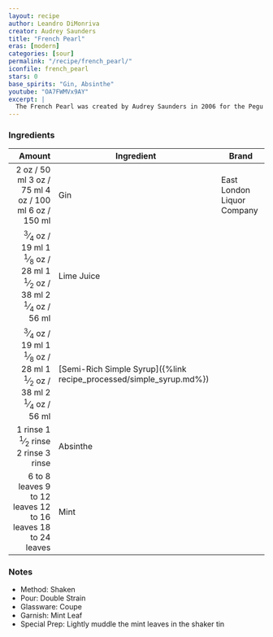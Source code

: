 ```yaml
---
layout: recipe
author: Leandro DiMonriva
creator: Audrey Saunders
title: "French Pearl"
eras: [modern]
categories: [sour]
permalink: "/recipe/french_pearl/"
iconfile: french_pearl
stars: 0
base_spirits: "Gin, Absinthe"
youtube: "OA7FWMVx9AY"
excerpt: |
  The French Pearl was created by Audrey Saunders in 2006 for the Pegu Club in New York City. This drink was created as a tribute to the Beaux-Arts Neoclassical architectural movement of the late 1800's in France. In this era it was very common and quite fashionable to sip Pastis (Anise Liqueur without the Wormwood) and the cocktail takes it's name from the visual opacity of the drink. This effect is referred to as "Louching"  which occurs naturally when any anise liqueur meets water. This brings me to a small note on my execution of this cocktail: I took some liberties in it's creation, firstly the original calls for  <sup>1</sup>&frasl;<sub>4</sub>oz (7 <sup>1</sup>&frasl;<sub>2</sub>ml) Pernod Pastis ( This is the original White label Pernod) I used the Pernod Absinthe Superior which is now available after the 2007 repeal of the dumb law banning Absinthe in the US. I used an atomizer to wash the glass with Absinthe as it is much more aromatic and you get a better more even note of Anise.
---
```


### Ingredients

|        Amount | Ingredient                                                | Brand                      |
| ------------: | --------------------------------------------------------- | -------------------------- |
|          <span class="onex active">2 oz  / 50 ml</span> <span class="onehalfx">3 oz  / 75 ml</span> <span class="twox">4 oz  / 100 ml</span> <span class="threex">6 oz  / 150 ml</span>| Gin                                                       | East London Liquor Company |
|       <span class="onex active"> <sup>3</sup>&frasl;<sub>4</sub> oz  / 19 ml</span> <span class="onehalfx">1 <sup>1</sup>&frasl;<sub>8</sub> oz  / 28 ml</span> <span class="twox">1 <sup>1</sup>&frasl;<sub>2</sub> oz  / 38 ml</span> <span class="threex">2 <sup>1</sup>&frasl;<sub>4</sub> oz  / 56 ml</span>| Lime Juice                                                |
|       <span class="onex active"> <sup>3</sup>&frasl;<sub>4</sub> oz  / 19 ml</span> <span class="onehalfx">1 <sup>1</sup>&frasl;<sub>8</sub> oz  / 28 ml</span> <span class="twox">1 <sup>1</sup>&frasl;<sub>2</sub> oz  / 38 ml</span> <span class="threex">2 <sup>1</sup>&frasl;<sub>4</sub> oz  / 56 ml</span>| [Semi-Rich Simple Syrup]({%link recipe_processed/simple_syrup.md%}) |
|       <span class="onex active">1 rinse </span> <span class="onehalfx">1 <sup>1</sup>&frasl;<sub>2</sub> rinse </span> <span class="twox">2 rinse </span> <span class="threex">3 rinse </span>| Absinthe                                                  |
| <span class="onex active">6 to 8 leaves </span> <span class="onehalfx">9 to 12 leaves </span> <span class="twox">12 to 16 leaves </span> <span class="threex">18 to 24 leaves </span>| Mint                                                      |

### Notes

- Method: Shaken
- Pour: Double Strain
- Glassware: Coupe
- Garnish: Mint Leaf
- Special Prep: Lightly muddle the mint leaves in the shaker tin

    
<script type="application/ld+json">
{
  "@context": "https://schema.org",
  "@type": "Recipe",
  "author": {
    "@type": "Person",
    "name": "{{ page.author }}"
    },
  "image": "{%- for page in page.categories limit: 1 %}{% assign cat = site.data.categories | where: "slug", page | first %}{{ site.url }}{{ site.baseurl}}/assets/images/category_{{cat.slug}}.svg{% endfor -%}",
  "description": "{{ page.excerpt | strip_html | replace: '"', "'" }}",
  "recipeIngredient": [
  " 2 oz Gin",
  "0.75 oz Lime Juice ",
  "0.75 oz Semi-Rich Simple Syrup",
  "1 rinse Absinthe ",
  "6 to 8 leaves Mint "
    ],
  "name": "{{ page.title }}",
  "recipeInstructions": [
    {
      "@type": "HowToStep",
      "text": "- Method: Shaken"
    },
    {
      "@type": "HowToStep",
      "text": "- Pour: Double Strain"
    },
    {
      "@type": "HowToStep",
      "text": "- Glassware: Coupe"
    },
    {
      "@type": "HowToStep",
      "text": "- Garnish: Mint Leaf"
    },
    {
      "@type": "HowToStep",
      "text": "- Special Prep: Lightly muddle the mint leaves in the shaker tin"
    }
    ],
  "recipeYield": "1 cocktail",
  "recipeCategory": "cocktail",
  {% if page.stars and site.data.ratings[page.iconfile].ratings -%}"aggregateRating": {
   "@type": "AggregateRating",
   "ratingValue": "{%- include stars_metadata.html %}",
   "bestRating": "5",
   "reviewCount": "2"},{%- endif %}
  "recipeCuisine": "global",
  "prepTime": "PT20M",
  "cookTime": "PT15S",
  "keywords": "{{ page.title }}, cocktail, {{ page.eras }}, {%- include category_metadata.html -%}, {%- include spirits_metadata.html -%}"
}
</script>

    